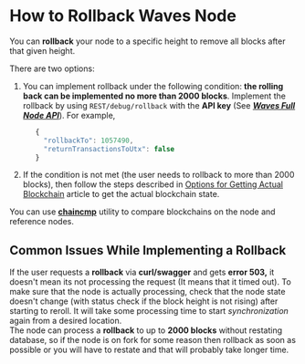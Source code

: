 # How to Rollback Waves Node

You can **rollback** your node to a specific height to remove all blocks after that given height.

There are two options:

1. You can implement rollback under the following condition: **the rolling back can be implemented no more than 2000 blocks**. Implement the rollback by using `REST/debug/rollback` with the **API key** \(See [_**Waves Full Node API**_](https://nodes.wavesplatform.com/api-docs/index.html#!/debug/rollback)\). For example,

   ```js
      {
        "rollbackTo": 1057490,
        "returnTransactionsToUtx": false
      }
   ```

2. If the condition is not met \(the user needs to rollback to more than 2000 blocks\), then follow the steps described in  [Options for Getting Actual Blockchain](/en/waves-node/options-for-getting-actual-blockchain) article to get the actual blockchain state.

You can use [**chaincmp**](https://github.com/wavesplatform/gowaves/releases/tag/v0.1.2) utility to compare blockchains on the node and reference nodes.

## Common Issues While Implementing a Rollback

If the user requests a **rollback** via **curl/swagger** and gets **error 503,** it doesn't mean its not processing the request \(It means that it timed out\). To make sure that the node is actually processing, check that the node state doesn't change \(with status check if the block height is not rising\) after starting to reroll. It will take some processing time to start _synchronization_ again from a desired location.  
The node can process a **rollback** to up to **2000 blocks** without restating database, so if the node is on fork for some reason then rollback as soon as possible or you will have to restate and that will probably take longer time.

